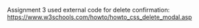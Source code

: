 Assignment 3
used external code for delete confirmation: https://www.w3schools.com/howto/howto_css_delete_modal.asp


